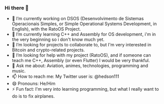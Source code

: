 ### Hi there 👋



- 🔭 I’m currently working on DSOS (Desenvolvimento de Sistemas Operacionais Simples, or Simple Operational Systems Development, in English), with the RatoOS Project.
- 🌱 I’m currently learning C++ and Assembly for OS development, i'm in the very beginning so i don't know much yet.
- 👯 I’m looking for projects to collaborate to, but I'm very interested in Bitcoin and crypto-related projects.
- 🤔 I’m looking for help with my project (RatoOS), and if someone can teach me C++, Assembly (or even Flutter) I would be very thankful.
- 💬 Ask me about: Aviation, animes, technologies, programming and music.
- 📫 How to reach me: My Twitter user is: @hedson111
- 😄 Pronouns: He/Him
- ⚡ Fun fact: I'm very into learning programming, but what I really want to do is to fix airplanes.
